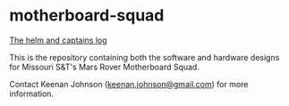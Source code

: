 motherboard-squad
=================

[The helm and captains log](http://example.net/) 

This is the repository containing both the software and hardware designs for Missouri S&T's Mars Rover Motherboard Squad.

Contact Keenan Johnson (keenan.johnson@gmail.com) for more information.


